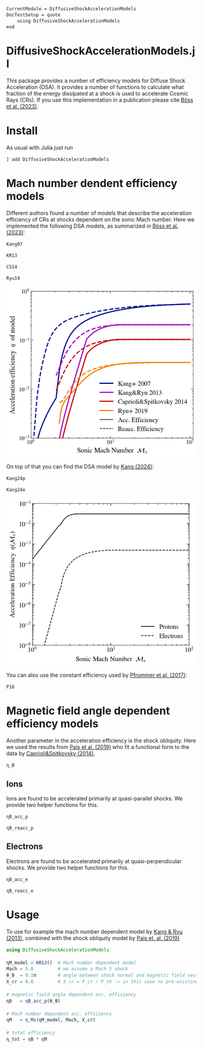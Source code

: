 ```@meta
CurrentModule = DiffusiveShockAccelerationModels
DocTestSetup = quote
    using DiffusiveShockAccelerationModels
end
```

# DiffusiveShockAccelerationModels.jl

This package provides a number of efficiency models for Diffuse Shock Acceleration (DSA). It provides a number of functions to calculate what fraction of the energy dissipated at a shock is used to accelerate Cosmic Rays (CRs).
If you use this implementation in a publication please cite [Böss et al. (2023)](https://ui.adsabs.harvard.edu/abs/2022arXiv220705087B/abstract).

# Install

As usual with Julia just run

```
] add DiffusiveShockAccelerationModels
```

# Mach number dendent efficiency models

Different authors found a number of models that describe the acceleration efficiency of CRs at shocks dependent on the sonic Mach number.
Here we implemented the following DSA models, as summarized in [Böss et al. (2023)](https://ui.adsabs.harvard.edu/abs/2022arXiv220705087B/abstract):

```@docs
Kang07
```

```@docs
KR13
```

```@docs
CS14
```

```@docs
Ryu19
```

![Implemented DSA models](mach_efficiancy_models.png)

On top of that you can find the DSA model by [Kang (2024)](https://ui.adsabs.harvard.edu/abs/2024JKAS...57..155K/abstract):

```@docs
Kang24p
```

```@docs
Kang24e
```

![Kang 2024 DSA model](Kang2024.png)


You can also use the constant efficiency used by [Pfrommer et al. (2017)](https://ui.adsabs.harvard.edu/abs/2017MNRAS.465.4500P/abstract):

```@docs
P16
```


# Magnetic field angle dependent efficiency models

Another parameter in the acceleration efficiency is the shock obliquity. Here we used the results from [Pais et al. (2019)](http://arxiv.org/abs/1907.04300) who fit a functional form to the data by [Caprioli&Spitkovsky (2014)](https://ui.adsabs.harvard.edu/abs/2014ApJ...783...91C/abstract).

```@docs
η_B
```

## Ions

Ions are found to be accelerated primarily at quasi-parallel shocks. We provide two helper functions for this.

```@docs
ηB_acc_p
```

```@docs
ηB_reacc_p
```

## Electrons

Electrons are found to be accelerated primarily at quasi-perpendicular shocks. We provide two helper functions for this.

```@docs
ηB_acc_e
```

```@docs
ηB_reacc_e
```

# Usage

To use for example the mach number dependent model by [Kang & Ryu (2013)](https://arxiv.org/pdf/1212.3246.pdf), combined with the shock obliquity model by [Pais et. al. (2019)](http://arxiv.org/abs/1907.04300)

```julia
using DiffusiveShockAccelerationModels

ηM_model = KR13()  # Mach number dependent model
Mach = 5.0         # we assume a Mach 5 shock
θ_B  = 0.1π        # angle between shock normal and magnetic field vector
X_cr = 0.0         # X_cr = P_cr / P_th -> in this case no pre-existing CRs

# magnetic field angle dependent acc. efficiency
ηB   = ηB_acc_p(θ_B)  

# Mach number dependent acc. efficiency
ηM   = η_Ms(ηM_model, Mach, X_cr)

# total efficiency
η_tot = ηB * ηM
```
